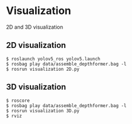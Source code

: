 # Visualization
2D and 3D visualization

## 2D visualization
```
$ roslaunch yolov5_ros yolov5.launch
$ rosbag play data/assemble_depthformer.bag -l
$ rosrun visualization 2D.py
```

## 3D visualization
```
$ roscore
$ rosbag play data/assemble_depthformer.bag -l
$ rosrun visualization 3D.py
$ rviz
```
